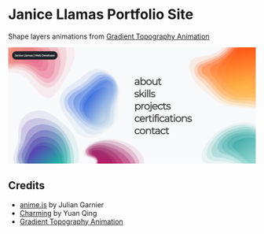 # Janice Llamas Portfolio Site

Shape layers animations from [Gradient Topography Animation](https://tympanus.net/codrops/?p=33779)

![Home page](img/home.png)

## Credits

- [anime.js](http://animejs.com/) by Julian Garnier
- [Charming](https://github.com/yuanqing/charming) by Yuan Qing
- [Gradient Topography Animation](https://tympanus.net/codrops/?p=33779)